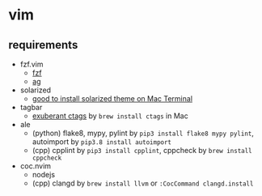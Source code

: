 # vim
## requirements
 - fzf.vim
   - [fzf](https://github.com/junegunn/fzf)
   - [ag](https://github.com/ggreer/the_silver_searcher)
 - solarized
   - [good to install solarized theme on Mac Terminal](https://github.com/tomislav/osx-terminal.app-colors-solarized/blob/master/Solarized%20Dark.terminal)
 - tagbar
   - [exuberant ctags](http://ctags.sourceforge.net/) by `brew install ctags` in Mac
 - ale
   - (python) flake8, mypy, pylint by `pip3 install flake8 mypy pylint`, autoimport by `pip3.8 install autoimport`
   - (cpp) cpplint by `pip3 install cpplint`, cppcheck by `brew install cppcheck`
 - coc.nvim
   - nodejs
   - (cpp) clangd by `brew install llvm` or `:CocCommand clangd.install`

